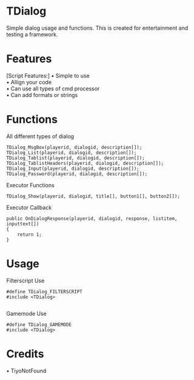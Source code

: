 # TDialog
Simple dialog usage and functions.
This is created for entertainment and testing a 
framework.

# Features
[Script Features:]
  • Simple to use                
  • Allign your code                       
  • Can use all types of cmd processor                    
  • Can add formats or strings

# Functions
All different types of dialog
```pawn
TDialog_MsgBox(playerid, dialogid, description[]);
TDialog_List(playerid, dialogid, description[]);
TDialog_Tablist(playerid, dialogid, description[]);
TDialog_TablistHeaders(playerid, dialogid, description[]);
TDialog_Input(playerid, dialogid, description[]);
TDialog_Password(playerid, dialogid, description[]);
```

Executor Functions
```pawn
TDialog_Show(playerid, dialogid, title[], button1[], button2[]);
```
Executor Callback
```pawn
public OnDialogResponse(playerid, dialogid, response, listitem, inputtext[])
{
    return 1;
}
```
# Usage
Filterscript Use
```pawn
#define TDialog_FILTERSCRIPT
#include <TDialog>


```
Gamemode Use
```pawn
#define TDialog_GAMEMODE
#include <TDialog>
```


# Credits
  • TiyoNotFound
